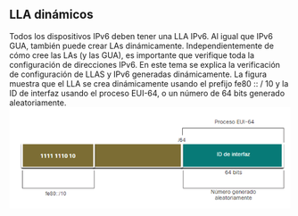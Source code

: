 ## LLA dinámicos
Todos los dispositivos IPv6 deben tener una LLA IPv6. Al igual que IPv6 GUA, también puede crear LAs dinámicamente. Independientemente de cómo cree las LAs (y las GUA), es importante que verifique toda la configuración de direcciones IPv6. En este tema se explica la verificación de configuración de LLAS y IPv6 generadas dinámicamente.
La figura muestra que el LLA se crea dinámicamente usando el prefijo fe80 :: / 10 y la ID de interfaz usando el proceso EUI-64, o un número de 64 bits generado aleatoriamente.
![](../../Images/Pasted%20image%2020231127020741.png)